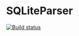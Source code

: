 SQLiteParser
============


[![Build status](https://ci.appveyor.com/api/projects/status?id=cpv09gigti5q7694)](https://ci.appveyor.com/project/sqliteparser)
